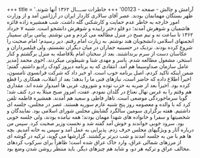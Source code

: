 +++
title = 'آرامش و چالش - صفحه - 00123'
+++
خاطرات ســــال ۱۳۶۲ آنها شوند. ظهر بستگان مهمانمان بودند. عصر آقای سالاری کاردار ایران در آرژانتین آمد و از وزارت امور خارجه به خاطر عدم حمایت و کارشکنی گله داشت. شب همشیره زاده فائزه هاشمیان و شوهرش آمدند؛ دو قلو دختر زاییده و شوهرش دانشجو است. شنبه ۷ خرداد ۱۳۶۲ تا ساعت نه و نیم صبح در منزل مطالعه می کردم و می نوشتم. پیامی برای سمینار انجمنهای اسلامی دانشجویان هند نوشتم. به زیارت امام رفتم. دیر رسیدم؛ امام صحبت را شروع کرده بودند. نزدیک در حسینیه جماران در میان دیگران نشستم، ولی فیلمبرداران و عکاسان دست از سرم برنداشتند. بعد از سخنان امام بلافاصله به منزل برگشتم و کنار استخر، مشغول مطالعه شدم. یاسر و مهدی شنا و شیطونی میکردند. اخوی محمد [مدیر عامل سازمان صداوسیما هم آمد. انتقادی که به برنامه دیروز کودک رادیو داشتم، گفتم؛ ضمن اینکه تاکید کردم، اصل برنامه خوب است. او خبر داد که شرکت فرانسوی تامسون، اخیراً اطلاع داده که حاضر است، نیازهای فنی ما را بدهد؛ بعد از انقلاب، همکاری را قطع کرده بود. اخیراً بعد از ضربه به حزب توده و شوروی، غربی ها امیدوار شده اند. مقداری هم وقتم را به غرس نهال نعناع در گلدان نمودم. عفت، امروز صبح مبتلا به درد کتف شد؛ گویا سرماخوردگی موضعی است. ناهار فاطی و سعید هم آمدند. همشیره فاطمه تلفن کرد که با والده و معصومه روز پنج شنبه عازم سوریه هستند. عصر در مجلس، جلسه ای داشتیم. هفته برگزاری سومین سالگرد گشایش مجلس شورای اسلامی بود. نمایندگان و شخصیتها و سفرا و خانواده های شهدا مهمان بودند؛ همه نیامده بودند، ولی جلسه خوبی بود. سرود خوبی خواندند و خوش آمد گفته شد و نخست وزیر صحبت کرد. سپس من درباره آثار و ویژگیهای مجلس حرف زدم. پذیرایی به عمل آمد و سپس به خانه آمدیم. بچه ها هم با من به جلسه آمدند و شب دیرتر برگشتند. گزارشها می گوید، ترکیه در گوشه ای از مرزهای شمالی عراق، وارد خاک عراق شده است؛ ظاهراً برای سرکوب کردهای مخالف عراق و ترکیه هر دو، و شاید هم چیزهای دیگر. باید منتظر روشن شدن وضع بود.